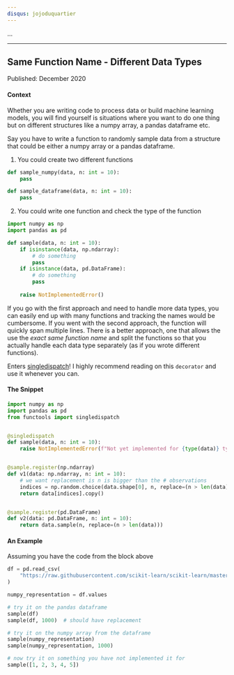 ```yaml
---
disqus: jojoduquartier
---
```


...

---
Same Function Name - Different Data Types
---
Published: December 2020

#### Context 

Whether you are writing code to process data or build machine learning models, you will find yourself is situations where you want to do one thing but on different structures like a numpy array, a pandas dataframe etc.

Say you have to write a function to randomly sample data from a structure that could be either a numpy array or a pandas dataframe.

1. You could create two different functions
```python
def sample_numpy(data, n: int = 10):
    pass

def sample_dataframe(data, n: int = 10):
    pass
```

2. You could write one function and check the type of the function
```python
import numpy as np
import pandas as pd

def sample(data, n: int = 10):
    if isinstance(data, np.ndarray):
        # do something
        pass
    if isinstance(data, pd.DataFrame):
        # do something
        pass
    
    raise NotImplementedError()
```

If you go with the first approach and need to handle more data types, you can easily end up with many functions and tracking the names would be cumbersome. If you went with the second approach, the function will quickly span multiple lines. There is a better approach, one that allows the use the *exact same function name* and split the functions so that you actually handle each data type separately (as if you wrote different functions).

Enters [singledispatch](https://docs.python.org/3/library/functools.html#functools.singledispatch)! I highly recommend reading on this `decorator` and use it whenever you can.

#### The Snippet

```python
import numpy as np
import pandas as pd
from functools import singledispatch


@singledispatch
def sample(data, n: int = 10):
    raise NotImplementedError(f"Not yet implemented for {type(data)} type")


@sample.register(np.ndarray)
def v1(data: np.ndarray, n: int = 10):
    # we want replacement is n is bigger than the # observations
    indices = np.random.choice(data.shape[0], n, replace=(n > len(data)))
    return data[indices].copy()


@sample.register(pd.DataFrame)
def v2(data: pd.DataFrame, n: int = 10):
    return data.sample(n, replace=(n > len(data)))
```

#### An Example

Assuming you have the code from the block above
```python
df = pd.read_csv(
    "https://raw.githubusercontent.com/scikit-learn/scikit-learn/master/sklearn/datasets/data/iris.csv"
)

numpy_representation = df.values

# try it on the pandas dataframe
sample(df)
sample(df, 1000)  # should have replacement

# try it on the numpy array from the dataframe
sample(numpy_representation)
sample(numpy_representation, 1000)

# now try it on something you have not implemented it for
sample([1, 2, 3, 4, 5])
```

[^1]: Please read up on this cool decorator from python. It became available with python 3.4 and is (in my opinion) very useful!
[^2]: If you use python 3.8+, checkout the [singledispatchmethod](https://docs.python.org/3/library/functools.html#functools.singledispatchmethod) for dealing with class methods.